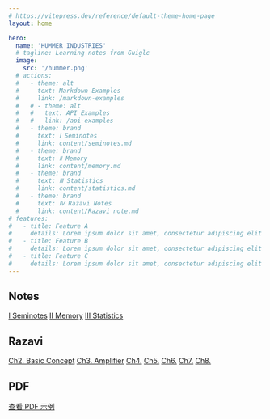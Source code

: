 ```yaml
---
# https://vitepress.dev/reference/default-theme-home-page
layout: home

hero:
  name: 'HUMMER INDUSTRIES'
  # tagline: Learning notes from Guiglc
  image:
    src: '/hummer.png'
  # actions:
  #   - theme: alt
  #     text: Markdown Examples
  #     link: /markdown-examples
  #   # - theme: alt
  #   #   text: API Examples
  #   #   link: /api-examples
  #   - theme: brand
  #     text: Ⅰ Seminotes
  #     link: content/seminotes.md
  #   - theme: brand
  #     text: Ⅱ Memory
  #     link: content/memory.md
  #   - theme: brand
  #     text: Ⅲ Statistics
  #     link: content/statistics.md
  #   - theme: brand
  #     text: Ⅳ Razavi Notes
  #     link: content/Razavi note.md
# features:
#   - title: Feature A
#     details: Lorem ipsum dolor sit amet, consectetur adipiscing elit
#   - title: Feature B
#     details: Lorem ipsum dolor sit amet, consectetur adipiscing elit
#   - title: Feature C
#     details: Lorem ipsum dolor sit amet, consectetur adipiscing elit
---
```



<!-- <h2 class="section-title">备用</h2>
<div class="custom-hero-actions">
  <a href="/seminotes/markdown-examples" class="white-btn">Markdown Examples</a>
</div> -->

<h2 class="section-title">Notes</h2>
<div class="custom-hero-actions">
  <a href="/seminotes/content/seminotes">Ⅰ Seminotes</a>
  <a href="/seminotes/content/memory">Ⅱ Memory</a>
  <a href="/seminotes/content/statistics">Ⅲ Statistics</a>
</div>

<h2 class="section-title">Razavi</h2>
<div class="custom-hero-actions">
  <a href="/seminotes/Razavi/ch2">Ch2. Basic Concept</a>
  <a href="/seminotes/Razavi/ch3">Ch3. Amplifier</a>
  <a href="/seminotes/Razavi/ch4">Ch4.</a>
  <a href="/seminotes/Razavi/ch5">Ch5.</a>
  <a href="/seminotes/Razavi/ch6">Ch6.</a>
  <a href="/seminotes/Razavi/ch7">Ch7.</a>
  <a href="/seminotes/Razavi/ch8">Ch8.</a>
</div>


<h2 class="section-title">PDF</h2>
<div class="custom-hero-actions">
  <a href="/seminotes/pdf-viewer" class="button">查看 PDF 示例</a>
</div>